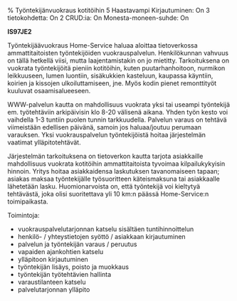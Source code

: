 % Työntekijänvuokraus kotitöihin
<arvosanamaksimi>5</arvosanamaksimi>
<vaikeustaso>Haastavampi</vaikeustaso>
<comment>
Kirjautuminen:        On
3 tietokohdetta:      On
2 CRUD:ia:            On
Monesta-moneen-suhde: On
</comment>

**IS97JE2**

Työntekijäävuokraus Home-Service haluaa aloittaa tietoverkossa
ammattitaitoisten työntekijöiden vuokrauspalvelun. Henkilökunnan vahvuus on
tällä hetkellä viisi, mutta laajentamistakin on jo mietitty. Tarkoituksena
on vuokrata työntekijöitä pieniin kotitöihin, kuten puutarhanhoitoon,
nurmikon leikkuuseen, lumen luontiin, sisäkukkien kasteluun, kaupassa
käyntiin, koirien ja kissojen ulkoiluttamiseen, jne. Myös kodin pienet
remonttityöt kuuluvat osaamisalueeseen.

WWW-palvelun kautta on mahdollisuus vuokrata yksi tai useampi työntekijä
em. työtehtäviin arkipäivisin klo 8-20 välisenä aikana. Yhden työn kesto voi
vaihdella 1-3 tuntiin puolen tunnin tarkkuudella. Palvelun varaus on
tehtävä viimeistään edellisen päivänä, samoin jos haluaa/joutuu perumaan
varauksen. Yksi vuokrauspalvelun työntekijöistä hoitaa järjestelmän vaatimat
ylläpitotehtävät.

Järjestelmän tarkoituksena on tietoverkon kautta tarjota asiakkaille
mahdollisuus vuokrata kotitöihin ammattitaitoista tyvoimaa
kilpailukykyisin hinnoin. Yritys hoitaa asiakkaidensa laskutuksen
tavanomaiseen tapaan; asiakas maksaa työntekijälle työsuoritteen
käteismaksuna tai asiakkaalle lähetetään lasku. Huomionarvoista on, että
työntekijä voi kieltytyä tehtävästä, joka olisi suoritettava yli 10 km:n päässä
Home-Service:n toimipaikasta.

Toimintoja:

-  vuokrauspalvelutarjonnan katselu sisältäen tuntihinnoittelun
-  henkilö- / yhteystietojen syöttö / asiakkaan kirjautuminen
-  palvelun ja työntekijän varaus / peruutus
-  vapaiden ajankohtien katselu
-  ylläpitoon kirjautuminen
-  työntekijän lisäys, poisto ja muokkaus
-  työntekijän työtehtävien hallinta
-  varaustilanteen katselu
-  palvelutarjonnan ylläpito 
